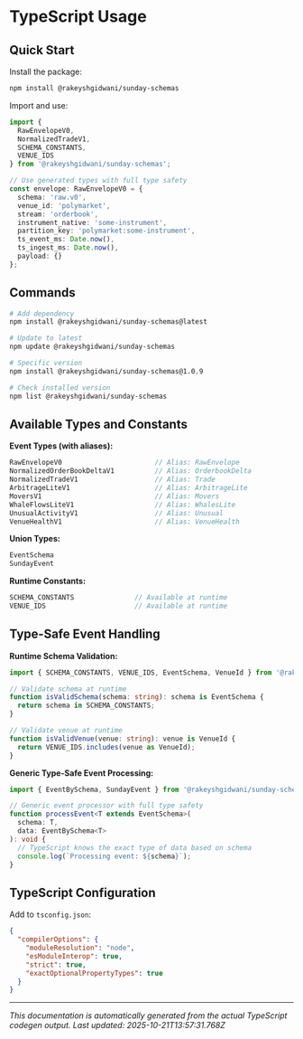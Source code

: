 # TypeScript Usage

## Quick Start

Install the package:
```bash
npm install @rakeyshgidwani/sunday-schemas
```

Import and use:
```typescript
import {
  RawEnvelopeV0,
  NormalizedTradeV1,
  SCHEMA_CONSTANTS,
  VENUE_IDS
} from '@rakeyshgidwani/sunday-schemas';

// Use generated types with full type safety
const envelope: RawEnvelopeV0 = {
  schema: 'raw.v0',
  venue_id: 'polymarket',
  stream: 'orderbook',
  instrument_native: 'some-instrument',
  partition_key: 'polymarket:some-instrument',
  ts_event_ms: Date.now(),
  ts_ingest_ms: Date.now(),
  payload: {}
};
```

## Commands

```bash
# Add dependency
npm install @rakeyshgidwani/sunday-schemas@latest

# Update to latest
npm update @rakeyshgidwani/sunday-schemas

# Specific version
npm install @rakeyshgidwani/sunday-schemas@1.0.9

# Check installed version
npm list @rakeyshgidwani/sunday-schemas
```

## Available Types and Constants

**Event Types (with aliases):**
```typescript
RawEnvelopeV0                       // Alias: RawEnvelope
NormalizedOrderBookDeltaV1          // Alias: OrderbookDelta
NormalizedTradeV1                   // Alias: Trade
ArbitrageLiteV1                     // Alias: ArbitrageLite
MoversV1                            // Alias: Movers
WhaleFlowsLiteV1                    // Alias: WhalesLite
UnusualActivityV1                   // Alias: Unusual
VenueHealthV1                       // Alias: VenueHealth
```

**Union Types:**
```typescript
EventSchema
SundayEvent
```

**Runtime Constants:**
```typescript
SCHEMA_CONSTANTS               // Available at runtime
VENUE_IDS                      // Available at runtime
```

## Type-Safe Event Handling

**Runtime Schema Validation:**
```typescript
import { SCHEMA_CONSTANTS, VENUE_IDS, EventSchema, VenueId } from '@rakeyshgidwani/sunday-schemas';

// Validate schema at runtime
function isValidSchema(schema: string): schema is EventSchema {
  return schema in SCHEMA_CONSTANTS;
}

// Validate venue at runtime
function isValidVenue(venue: string): venue is VenueId {
  return VENUE_IDS.includes(venue as VenueId);
}
```

**Generic Type-Safe Event Processing:**
```typescript
import { EventBySchema, SundayEvent } from '@rakeyshgidwani/sunday-schemas';

// Generic event processor with full type safety
function processEvent<T extends EventSchema>(
  schema: T,
  data: EventBySchema<T>
): void {
  // TypeScript knows the exact type of data based on schema
  console.log(`Processing event: ${schema}`);
}
```

## TypeScript Configuration

Add to `tsconfig.json`:
```json
{
  "compilerOptions": {
    "moduleResolution": "node",
    "esModuleInterop": true,
    "strict": true,
    "exactOptionalPropertyTypes": true
  }
}
```

---

*This documentation is automatically generated from the actual TypeScript codegen output.*
*Last updated: 2025-10-21T13:57:31.768Z*
